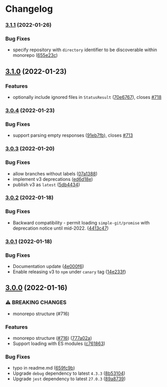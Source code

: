# Changelog

### [3.1.1](https://www.github.com/steveukx/git-js/compare/repo-v3.1.0...repo-v3.1.1) (2022-01-26)


### Bug Fixes

* specify repository with `directory` identifier to be discoverable within monorepo ([655e23c](https://www.github.com/steveukx/git-js/commit/655e23ce70e94e9213a0da2001ad883966c37b2e))

## [3.1.0](https://www.github.com/steveukx/git-js/compare/repo-v3.0.4...repo-v3.1.0) (2022-01-23)


### Features

* optionally include ignored files in `StatusResult` ([70e6767](https://www.github.com/steveukx/git-js/commit/70e676759012d26ab644644e10f7957fba51ae2f)), closes [#718](https://www.github.com/steveukx/git-js/issues/718)

### [3.0.4](https://www.github.com/steveukx/git-js/compare/repo-v3.0.3...repo-v3.0.4) (2022-01-23)


### Bug Fixes

* support parsing empty responses ([91eb7fb](https://www.github.com/steveukx/git-js/commit/91eb7fb01fe466468537621cb94b9f932026506e)), closes [#713](https://www.github.com/steveukx/git-js/issues/713)

### [3.0.3](https://www.github.com/steveukx/git-js/compare/repo-v3.0.2...repo-v3.0.3) (2022-01-20)


### Bug Fixes

* allow branches without labels ([07a1388](https://www.github.com/steveukx/git-js/commit/07a138808fb0b78068da83030698a957e567541c))
* implement v3 deprecations ([ed6d18e](https://www.github.com/steveukx/git-js/commit/ed6d18e88a6a4f9fd18d4733a94b491e0e9e3ba1))
* publish v3 as `latest` ([5db4434](https://www.github.com/steveukx/git-js/commit/5db4434d00acba560fe2569c04f9813cde026468))

### [3.0.2](https://www.github.com/steveukx/git-js/compare/repo-v3.0.1...repo-v3.0.2) (2022-01-18)


### Bug Fixes

* Backward compatibility - permit loading `simple-git/promise` with deprecation notice until mid-2022. ([4413c47](https://www.github.com/steveukx/git-js/commit/4413c47fa3d9893734a5bb06075b962645f73cb9))

### [3.0.1](https://www.github.com/steveukx/git-js/compare/repo-v3.0.0...repo-v3.0.1) (2022-01-18)


### Bug Fixes

* Documentation update ([4e000f6](https://www.github.com/steveukx/git-js/commit/4e000f69aa876b3999ec98fe42e94186facd5790))
* Enable releasing v3 to `npm` under `canary` tag ([14e233f](https://www.github.com/steveukx/git-js/commit/14e233f976eab8c99398dbc2c9744b6654add126))

## [3.0.0](https://www.github.com/steveukx/git-js/compare/repo-v2.48.0...repo-v3.0.0) (2022-01-16)


### ⚠ BREAKING CHANGES

* monorepo structure (#716)

### Features

* monorepo structure ([#716](https://www.github.com/steveukx/git-js/issues/716)) ([777a02a](https://www.github.com/steveukx/git-js/commit/777a02a37b3f6345fad86e7ab0105414755c940a))
* Support loading with ES modules ([c761863](https://www.github.com/steveukx/git-js/commit/c761863166f870e25af171e7aa8d27df869cad03))


### Bug Fixes

* typo in readme.md ([659fc9b](https://www.github.com/steveukx/git-js/commit/659fc9b8ddd6b1edf791cbefa3cf29ab9ef9edf7))
* Upgrade `debug` dependency to latest `4.3.3` ([8b53104](https://www.github.com/steveukx/git-js/commit/8b5310491b3f0c9020bea86031a9f818fe24a9c8))
* Upgrade `jest` dependency to latest `27.0.3` ([89a8739](https://www.github.com/steveukx/git-js/commit/89a8739240ae4ad2f3aa104b252cb6beedfe14be))
